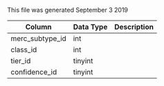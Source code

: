 This file was generated September 3 2019

| Column          | Data Type | Description |
| --------------- | --------- | ----------- |
| merc_subtype_id | int       |             |
| class_id        | int       |             |
| tier_id         | tinyint   |             |
| confidence_id   | tinyint   |             |